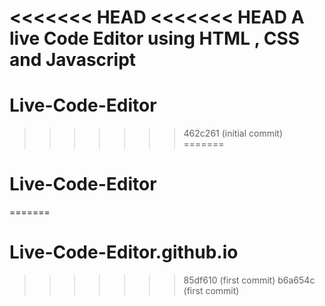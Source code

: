 <<<<<<< HEAD
<<<<<<< HEAD
A live Code Editor using HTML , CSS and Javascript
=======
# Live-Code-Editor
>>>>>>> 462c261 (initial commit)
=======
# Live-Code-Editor
=======
# Live-Code-Editor.github.io
>>>>>>> 85df610 (first commit)
>>>>>>> b6a654c (first commit)
